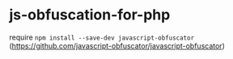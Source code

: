 # js-obfuscation-for-php

require `npm install --save-dev javascript-obfuscator`<br />
(https://github.com/javascript-obfuscator/javascript-obfuscator)
